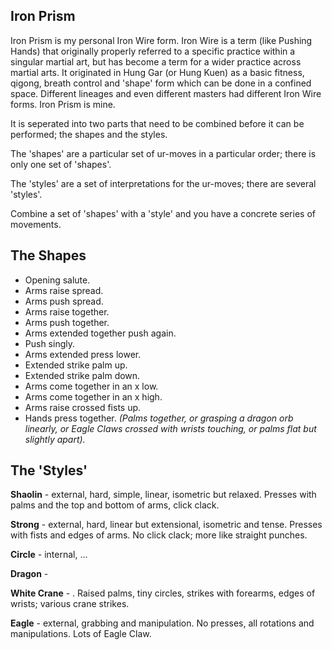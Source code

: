 Iron Prism
----------

Iron Prism is my personal Iron Wire form. Iron Wire is a term (like Pushing Hands) that originally properly referred to a specific practice within a singular martial art, but has become a term for a wider practice across martial arts. It originated in Hung Gar (or Hung Kuen) as a basic fitness, qigong, breath control and 'shape' form which can be done in a confined space. Different lineages and even different masters had different Iron Wire forms. Iron Prism is mine.

It is seperated into two parts that need to be combined before it can be performed; the shapes and the styles.

The 'shapes' are a particular set of ur-moves in a particular order; there is only one set of 'shapes'.

The 'styles' are a set of interpretations for the ur-moves; there are several 'styles'.

Combine a set of 'shapes' with a 'style' and you have a concrete series of movements.

## The Shapes

* Opening salute.
* Arms raise spread.
* Arms push spread.
* Arms raise together.
* Arms push together.
* Arms extended together push again.
* Push singly.
* Arms extended press lower.
* Extended strike palm up.
* Extended strike palm down.
* Arms come together in an x low.
* Arms come together in an x high.
* Arms raise crossed fists up.
* Hands press together. _(Palms together, or grasping a dragon orb linearly, or Eagle Claws crossed with wrists touching, or palms flat but slightly apart)._

## The 'Styles'

**Shaolin** - external, hard, simple, linear, isometric but relaxed. Presses with palms and the top and bottom of arms, click clack.

**Strong** - external, hard, linear but extensional, isometric and tense. Presses with fists and edges of arms. No click clack; more like straight punches.

**Circle** - internal, ...

**Dragon** - 

**White Crane** - . Raised palms, tiny circles, strikes with forearms, edges of wrists; various crane strikes.

**Eagle** - external, grabbing and manipulation. No presses, all rotations and manipulations. Lots of Eagle Claw.

